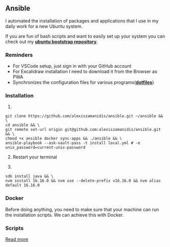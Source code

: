## Ansible

I automated the installation of packages and applications that I use in my daily work for a new Ubuntu system.

If you are fun of bash scripts and want to easily set up your system you can check out my [**ubuntu bootstrap repository**](https://github.com/alexiszamanidis/.ubuntu_bootstrap).

### Reminders

-   For VSCode setup, just sign in with your GitHub account
-   For Excalidraw installation I need to download it from the Browser as PWA
-   Synchronizes the configuration files for various programs([**dotfiles**](https://github.com/alexiszamanidis/dotfiles))

### Installation

1.

```
git clone https://github.com/alexiszamanidis/ansible.git ~/ansible && \
cd ansible && \
git remote set-url origin git@github.com:alexiszamanidis/ansible.git && \
chmod +x ansible docker sync-apps && ./ansible && \
ansible-playbook --ask-vault-pass -t install local.yml # -e unix_password=current-unix-password
```

2. Restart your terminal

3.

```
sdk install java && \
nvm install 16.16.0 && nvm use --delete-prefix v16.16.0 && nvm alias default 16.16.0
```

### Docker

Before doing anything, you need to make sure that your machine can run the installation scripts. We can achieve this with Docker.

### Scripts

[Read more](https://github.com/alexiszamanidis/ansible/blob/master/SCRIPTS.md)
